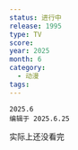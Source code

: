 ```yaml
---
status: 进行中
release: 1995
type: TV
score:
year: 2025
month: 6
category:
  - 动漫
tags:
---
```

	2025.6
	编辑于 2025.6.25

实际上还没看完